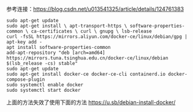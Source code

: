 参考连接：https://blog.csdn.net/u013541325/article/details/124761383
```shell
sudo apt-get update
sudo apt-get install \ apt-transport-https \ software-properties-common \ ca-certificates \ curl \ gnupg \ lsb-release
curl -fsSL https://mirrors.aliyun.com/docker-ce/linux/debian/gpg | apt-key add -
apt install software-properties-common
add-apt-repository "deb [arch=amd64] https://mirrors.tuna.tsinghua.edu.cn/docker-ce/linux/debian $(lsb_release -cs) stable"
sudo apt-get update
sudo apt-get install docker-ce docker-ce-cli containerd.io docker-compose-plugin
sudo systemctl enable docker
sudo systemctl start docker
```


上面的方法失效了使用下面的方法
https://u.sb/debian-install-docker/